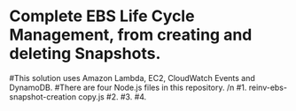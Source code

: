 # Complete EBS Life Cycle Management, from creating and deleting Snapshots.
#This solution uses Amazon Lambda, EC2, CloudWatch Events and DynamoDB. 
#There are four Node.js files in this repository. /n
#1. reinv-ebs-snapshot-creation copy.js
#2. 
#3. 
#4. 


